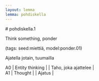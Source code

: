 ```yaml
---
layout: lemma
lemma: pohdiskella
---
```


<div class="sense">
# <span class="sensename">pohdiskella.1</span>

<span class="description">Think something, ponder</span>

(tags: seed:miettiä, model:ponder.01)

<span class="description">Ajatella jotain, tuumailla</span>



A0 | Entity thinking |   | Taho, joka ajattelee |  
A1 | Thought |   | Ajatus |  

</div>

